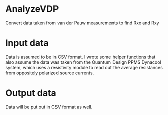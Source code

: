 # AnalyzeVDP
Convert data taken from van der Pauw measurements to find Rxx and Rxy

# Input data
Data is assumed to be in CSV format. I wrote some helper functions that also assume the data was taken from the Quantum Design PPMS Dynacool system, which uses a resistivity module to read out the average resistances from oppositely polarized source currents.

# Output data
Data will be put out in CSV format as well.
